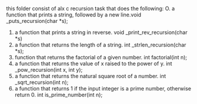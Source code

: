 this folder consist of alx c recursion task that does the following:
O. a function that prints a string, followed by a new line.void _puts_recursion(char *s);
1. a function that prints a string in reverse. void _print_rev_recursion(char *s) 
2. a function that returns the length of a string. int _strlen_recursion(char *s);
3. function that returns the factorial of a given number. int factorial(int n);
4. a function that returns the value of x raised to the power of y. int _pow_recursion(int x, int y);
5. a function that returns the natural square root of a number. int _sqrt_recursion(int n);
6. a function that returns 1 if the input integer is a prime number, otherwise return 0. int is_prime_number(int n);
